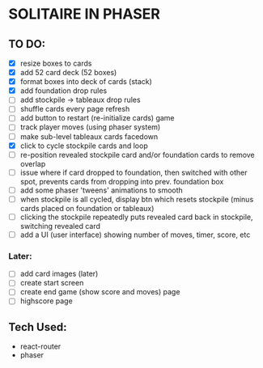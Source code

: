 # SOLITAIRE IN PHASER

## TO DO:

+ [x] resize boxes to cards
+ [x] add 52 card deck (52 boxes)
+ [x] format boxes into deck of cards (stack)
+ [x] add foundation drop rules
+ [ ] add stockpile -> tableaux drop rules
+ [ ] shuffle cards every page refresh
+ [ ] add button to restart (re-initialize cards) game
+ [ ] track player moves (using phaser system)
+ [ ] make sub-level tableaux cards facedown
+ [x] click to cycle stockpile cards and loop
+ [ ] re-position revealed stockpile card and/or foundation cards to remove overlap
+ [ ] issue where if card dropped to foundation, then switched with other spot, prevents cards from dropping into prev. foundation box
+ [ ] add some phaser 'tweens' animations to smooth
+ [ ] when stockpile is all cycled, display btn which resets stockpile (minus cards placed on foundation or tableaux)
+ [ ] clicking the stockpile repeatedly puts revealed card back in stockpile, switching revealed card
+ [ ] add a UI (user interface) showing number of moves, timer, score, etc

### Later:
+ [ ] add card images (later)
+ [ ] create start screen
+ [ ] create end game (show score and moves) page
+ [ ] highscore page

## Tech Used:
+ react-router
+ phaser